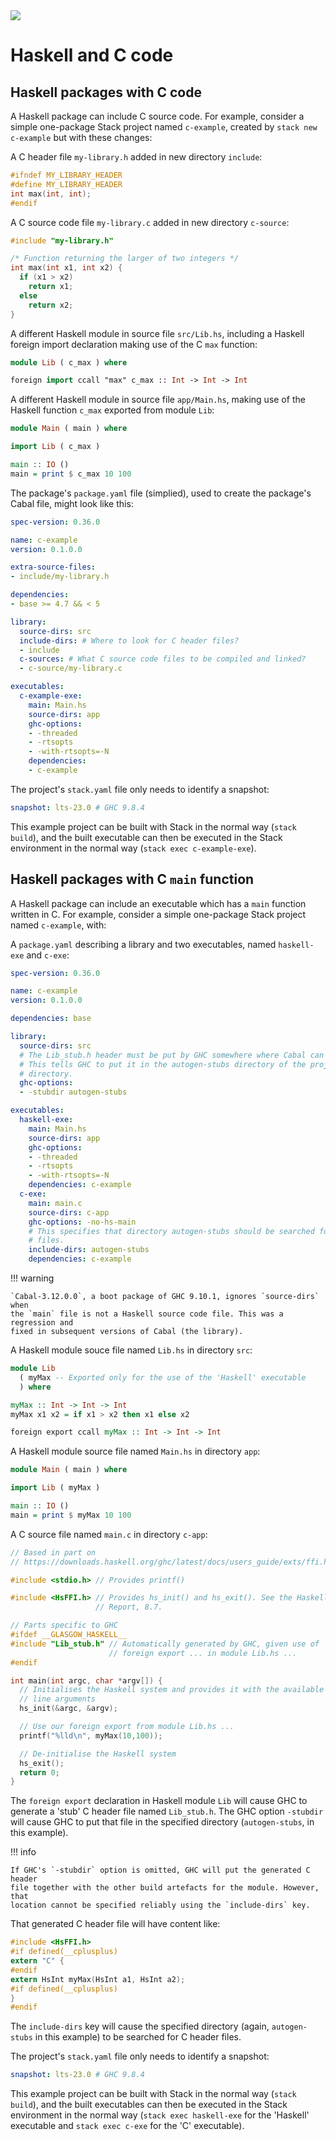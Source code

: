 <div class="hidden-warning"><a href="https://docs.haskellstack.org/"><img src="https://cdn.jsdelivr.net/gh/commercialhaskell/stack/doc/img/hidden-warning.svg"></a></div>

# Haskell and C code

## Haskell packages with C code

A Haskell package can include C source code. For example, consider a simple
one-package Stack project named `c-example`, created by `stack new c-example`
but with these changes:

A C header file `my-library.h` added in new directory `include`:
~~~c
#ifndef MY_LIBRARY_HEADER
#define MY_LIBRARY_HEADER
int max(int, int);
#endif
~~~

A C source code file `my-library.c` added in new directory `c-source`:
~~~c
#include "my-library.h"

/* Function returning the larger of two integers */
int max(int x1, int x2) {
  if (x1 > x2)
    return x1;
  else
    return x2;
}
~~~

A different Haskell module in source file `src/Lib.hs`, including a Haskell
foreign import declaration making use of the C `max` function:
~~~haskell
module Lib ( c_max ) where

foreign import ccall "max" c_max :: Int -> Int -> Int
~~~

A different Haskell module in source file `app/Main.hs`, making use of the
Haskell function `c_max` exported from module `Lib`:
~~~haskell
module Main ( main ) where

import Lib ( c_max )

main :: IO ()
main = print $ c_max 10 100
~~~

The package's `package.yaml` file (simplied), used to create the package's
Cabal file, might look like this:
~~~yaml
spec-version: 0.36.0

name: c-example
version: 0.1.0.0

extra-source-files:
- include/my-library.h

dependencies:
- base >= 4.7 && < 5

library:
  source-dirs: src
  include-dirs: # Where to look for C header files?
  - include
  c-sources: # What C source code files to be compiled and linked?
  - c-source/my-library.c

executables:
  c-example-exe:
    main: Main.hs
    source-dirs: app
    ghc-options:
    - -threaded
    - -rtsopts
    - -with-rtsopts=-N
    dependencies:
    - c-example
~~~

The project's `stack.yaml` file only needs to identify a snapshot:
~~~yaml
snapshot: lts-23.0 # GHC 9.8.4
~~~

This example project can be built with Stack in the normal way (`stack build`),
and the built executable can then be executed in the Stack environment in the
normal way (`stack exec c-example-exe`).

## Haskell packages with C `main` function

A Haskell package can include an executable which has a `main` function written
in C. For example, consider a simple one-package Stack project named
`c-example`, with:

A `package.yaml` describing a library and two executables, named `haskell-exe`
and `c-exe`:

~~~yaml
spec-version: 0.36.0

name: c-example
version: 0.1.0.0

dependencies: base

library:
  source-dirs: src
  # The Lib_stub.h header must be put by GHC somewhere where Cabal can find it.
  # This tells GHC to put it in the autogen-stubs directory of the project
  # directory.
  ghc-options:
  - -stubdir autogen-stubs

executables:
  haskell-exe:
    main: Main.hs
    source-dirs: app
    ghc-options:
    - -threaded
    - -rtsopts
    - -with-rtsopts=-N
    dependencies: c-example
  c-exe:
    main: main.c
    source-dirs: c-app
    ghc-options: -no-hs-main
    # This specifies that directory autogen-stubs should be searched for header
    # files.
    include-dirs: autogen-stubs
    dependencies: c-example
~~~

!!! warning

    `Cabal-3.12.0.0`, a boot package of GHC 9.10.1, ignores `source-dirs` when
    the `main` file is not a Haskell source code file. This was a regression and
    fixed in subsequent versions of Cabal (the library).

A Haskell module souce file named `Lib.hs` in directory `src`:
~~~haskell
module Lib
  ( myMax -- Exported only for the use of the 'Haskell' executable
  ) where

myMax :: Int -> Int -> Int
myMax x1 x2 = if x1 > x2 then x1 else x2

foreign export ccall myMax :: Int -> Int -> Int
~~~

A Haskell module source file named `Main.hs` in directory `app`:
~~~haskell
module Main ( main ) where

import Lib ( myMax )

main :: IO ()
main = print $ myMax 10 100
~~~

A C source file named `main.c` in directory `c-app`:
~~~c
// Based in part on
// https://downloads.haskell.org/ghc/latest/docs/users_guide/exts/ffi.html#using-your-own-main

#include <stdio.h> // Provides printf()

#include <HsFFI.h> // Provides hs_init() and hs_exit(). See the Haskell 2010
                   // Report, 8.7.

// Parts specific to GHC
#ifdef __GLASGOW_HASKELL__
#include "Lib_stub.h" // Automatically generated by GHC, given use of
                      // foreign export ... in module Lib.hs ...
#endif

int main(int argc, char *argv[]) {
  // Initialises the Haskell system and provides it with the available command
  // line arguments
  hs_init(&argc, &argv);

  // Use our foreign export from module Lib.hs ...
  printf("%lld\n", myMax(10,100));

  // De-initialise the Haskell system
  hs_exit();
  return 0;
}
~~~

The `foreign export` declaration in Haskell module `Lib` will cause GHC to
generate a 'stub' C header file named `Lib_stub.h`. The GHC option `-stubdir`
will cause GHC to put that file in the specified directory (`autogen-stubs`, in
this example).

!!! info

    If GHC's `-stubdir` option is omitted, GHC will put the generated C header
    file together with the other build artefacts for the module. However, that
    location cannot be specified reliably using the `include-dirs` key.

That generated C header file will have content like:
~~~c
#include <HsFFI.h>
#if defined(__cplusplus)
extern "C" {
#endif
extern HsInt myMax(HsInt a1, HsInt a2);
#if defined(__cplusplus)
}
#endif
~~~

The `include-dirs` key will cause the specified directory (again,
`autogen-stubs` in this example) to be searched for C header files.

The project's `stack.yaml` file only needs to identify a snapshot:
~~~yaml
snapshot: lts-23.0 # GHC 9.8.4
~~~

This example project can be built with Stack in the normal way (`stack build`),
and the built executables can then be executed in the Stack environment in the
normal way (`stack exec haskell-exe` for the 'Haskell' executable and
`stack exec c-exe` for the 'C' executable).
